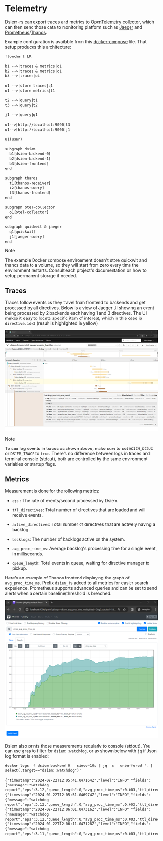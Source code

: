 # Telemetry

Dsiem-rs can export traces and metrics to [OpenTelemetry](https://opentelemetry.io/) collector, which can then send those data to monitoring platform such as [Jaeger](https://www.jaegertracing.io/) and [Prometheus](https://prometheus.io/)/[Thanos](https://thanos.io/).

Example configuration is available from this [docker-compose](../deployments/docker/docker-compose-telemetry.yml) file. That setup produces this architecture:

```mermaid
flowchart LR

b1 -->|traces & metrics|o1
b2 -->|traces & metrics|o1
b3 -->|traces|o1

o1 -->|store traces|q1
o1 -->|store metrics|t1

t2 -->|query|t1
t3 -->|query|t2

j1 -->|query|q1

u1-->|http://localhost:9090|t3
u1-->|http://localhost:9000|j1

u1(user)

subgraph dsiem
  b1[dsiem-backend-0]  
  b2[dsiem-backend-1]  
  b3[dsiem-frontend]
end

subgraph thanos
  t1[thanos-receiver]
  t2[thanos-query]
  t3[thanos-frontend]
end

subgraph otel-collector
  o1[otel-collector]
end

subgraph quickwit & jaeger
  q1[quickwit]
  j1[jaeger-query]
end
```

>[!NOTE]
>The example Docker compose environment doesn't store quickwit and thanos data to a volume, so they will start from zero every time the environment restarts. Consult each project's documentation on how to setup permanent storage if needed.

## Traces

Traces follow events as they travel from frontend to backends and get processed by all directives. Below is a view of Jaeger UI showing an event being processed by 2 backends each having 1 and 3 directives. The UI makes it easy to locate specific item of interest, which in this case is `directive.id=3` (result is highlighted in yellow).

![jaeger-query](./images/jaeger-query.png)

>[!NOTE]
>To see log events in traces as shown above, make sure to set `DSIEM_DEBUG` or `DSIEM_TRACE` to `true`. There's no difference between logs in traces and terminal console (stdout), both are controlled by the same environment variables or startup flags.

## Metrics

Measurement is done for the following metrics:

- `eps` : The rate of events/second processed by Dsiem.

- `ttl_directives`: Total number of directives that are loaded and will receive events.

- `active_directives`: Total number of directives that are actively having a backlog.

- `backlogs`: The number of backlogs active on the system.

- `avg_proc_time_ms`: Average backlog's processing time for a single event, in milliseconds.

- `queue_length`: Total events in queue, waiting for directive manager to pickup.

Here's an example of Thanos frontend displaying the graph of `avg_proc_time_ms`. Prefix `dsiem_` is added to all metrics for easier search experience.  Prometheus supports advanced queries and can be set to send alerts when a certain baseline/threshold is breached.

![thanos-frontend](./images/thanos-frontend.png)

Dsiem also prints those measurements regularly to console (stdout). You can use `grep` to filter for `dsiem::watchdog`, or as shown below with `jq` if Json log format is enabled:

```shell
docker logs -f dsiem-backend-0 --since=10s | jq -c --unbuffered '. | select(.target=="dsiem::watchdog")' 

{"timestamp":"2024-02-22T12:05:41.047164Z","level":"INFO","fields":{"message":"watchdog report","eps":3.12,"queue_length":0,"avg_proc_time_ms":0.003,"ttl_directives":3,"active_directives":3,"backlogs":3},"target":"dsiem::watchdog"}
{"timestamp":"2024-02-22T12:05:51.046974Z","level":"INFO","fields":{"message":"watchdog report","eps":3.12,"queue_length":0,"avg_proc_time_ms":0.003,"ttl_directives":3,"active_directives":3,"backlogs":3},"target":"dsiem::watchdog"}
{"timestamp":"2024-02-22T12:06:01.047316Z","level":"INFO","fields":{"message":"watchdog report","eps":3.12,"queue_length":0,"avg_proc_time_ms":0.003,"ttl_directives":3,"active_directives":3,"backlogs":3},"target":"dsiem::watchdog"}
{"timestamp":"2024-02-22T12:06:11.047128Z","level":"INFO","fields":{"message":"watchdog report","eps":3.11,"queue_length":0,"avg_proc_time_ms":0.003,"ttl_directives":3,"active_directives":3,"backlogs":3},"target":"dsiem::watchdog"}
```